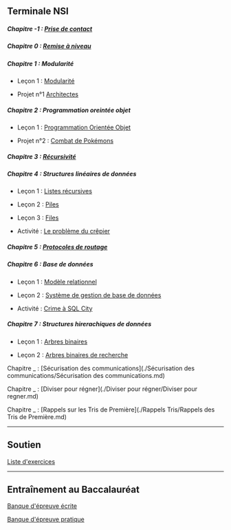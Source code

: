 
## Terminale NSI

##### Chapitre -1 : [Prise de contact](./Prise_de_contact/Prise_de_contact.md)

##### Chapitre 0 : [Remise à niveau](./Remise_à_niveau/Remise_a_niveau.md)

##### Chapitre 1 : Modularité

- Leçon 1 : [Modularité](./Modularité/Modularite.md)

- Projet n°1 [Architectes](./Projets/Projets.md)

##### Chapitre 2 : Programmation oreintée objet

- Leçon 1 : [Programmation Orientée Objet](./Programmation_orientée_objet/Programmation_orientee_objet.md)

- Projet n°2 : [Combat de Pokémons](./Projets/Projets.md)

##### Chapitre 3 : [Récursivité](./Récursivité/Recursivite.md)

##### Chapitre 4 : Structures linéaires de données

- Leçon 1 : [Listes récursives](./Structures_linéaires_de_données/Listes_recursives.md)

- Leçon 2 : [Piles](./Structures_linéaires_de_données/Piles.md)

- Leçon 3 : [Files](./Structures_linéaires_de_données/Files.md)

- Activité : [Le problème du crêpier](./Structures_linéaires_de_données/Activite_probleme_du_crepier.md)

##### Chapitre 5 : [Protocoles de routage](./Pincipe_des_réseaux/Protocoles_de_routage.md)

##### Chapitre 6 : Base de données

- Leçon 1 : [Modèle relationnel](./Base_de_données/Modèle_relationnel.md)

- Leçon 2 : [Système de gestion de base de données](./Base_de_données/Systèmes_de_gestion_de_bases_de_données_relationnelles.md)

- Activité : [Crime à SQL City](./Base_de_données/Crime_à_SQL_City.md)

##### Chapitre 7 : Structures hirerachiques de données

- Leçon 1 : [Arbres binaires](./Structures_hierarchiques_de_données/Arbres_binaires.md)

- Leçon 2 : [Arbres binaires de recherche](./Structures_hierarchiques_de_données/Arbres_binaires_de_recherche.md)

Chapitre _ : [Sécurisation des communications](./Sécurisation des communications/Sécurisation des communications.md)

Chapitre _ : [Diviser pour régner](./Diviser pour régner/Diviser pour regner.md)

Chapitre _ : [Rappels sur les Tris de Première](./Rappels Tris/Rappels des Tris de Première.md)

______________________

## Soutien

[Liste d'exercices](./Soutien/soutien.md)

______________________

## Entraînement au Baccalauréat

[Banque d'épreuve écrite](https://pixees.fr/informatiquelycee/term/suj_bac/)

[Banque d'épreuve pratique](https://pixees.fr/informatiquelycee/term/ep/index.html)